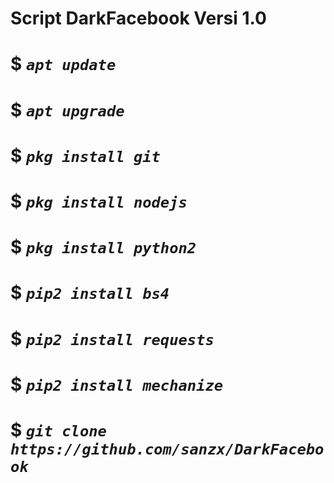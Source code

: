 


# Script DarkFacebook Versi 1.0

# $ _`apt update`_
# $ _`apt upgrade`_
# $ _`pkg install git`_
# $ _`pkg install nodejs`_
# $ _`pkg install python2`_
# $ _`pip2 install bs4`_
# $ _`pip2 install requests`_
# $ _`pip2 install mechanize`_
# $ _`git clone https://github.com/sanzx/DarkFacebook`_
